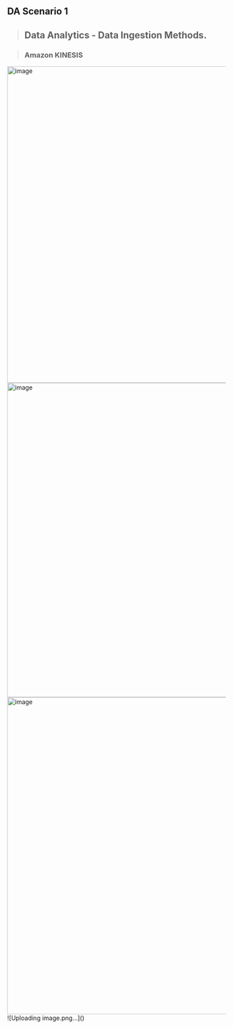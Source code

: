 ## DA Scenario 1

> ## Data Analytics - Data Ingestion Methods.

> ### Amazon KINESIS

<img width="728" alt="image" src="https://github.com/Brindha-m/AWS_Games/assets/72887609/87b19932-bde2-4703-936f-acd1f3f0977a">
<img width="723" alt="image" src="https://github.com/Brindha-m/AWS_Games/assets/72887609/bda5fc29-d96b-4649-b6c2-e69f5534aa94">
<img width="729" alt="image" src="https://github.com/Brindha-m/AWS_Games/assets/72887609/7dfac4ba-96bf-46cd-9a14-5d1a15c7b32c">
![Uploading image.png…]()
